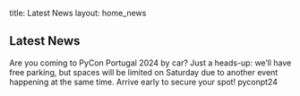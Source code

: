 title: Latest News
layout: home_news

## Latest News
Are you coming to PyCon Portugal 2024 by car? Just a heads-up: we’ll have free parking, but spaces will be limited on Saturday due to another event happening at the same time. Arrive early to secure your spot!
pyconpt24
